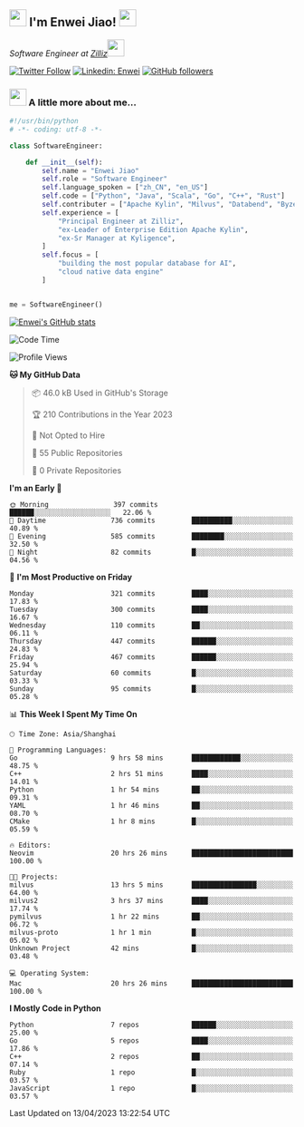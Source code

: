 <h2><img src="https://emojis.slackmojis.com/emojis/images/1531849430/4246/blob-sunglasses.gif?1531849430" width="30"/> I'm  Enwei Jiao! <img src="https://media.giphy.com/media/juBt25nT1KGys/giphy.gif" width=30> </h2>
<!-- <img align='right' src="https://media.giphy.com/media/M9gbBd9nbDrOTu1Mqx/giphy.gif" width="230"> -->
<p><em>Software Engineer at <a href="https://zilliz.com/">Zilliz</a><img src="https://media.giphy.com/media/WUlplcMpOCEmTGBtBW/giphy.gif" width="30"></em></p>

[![Twitter Follow](https://img.shields.io/twitter/follow/misteranmol?label=Follow)](https://twitter.com/intent/follow?screen_name=EnweiJiao)
[![Linkedin: Enwei](https://img.shields.io/badge/-enwei-blue?style=&logo=Linkedin&logoColor=white&link=https://www.linkedin.com/in/enwei-jiao-41192a97)](https://www.linkedin.com/in/enwei-jiao-41192a97/)
[![GitHub followers](https://img.shields.io/github/followers/jiaoew1991?label=Follow&style=social)](https://github.com/jiaoew1991)


### <img src="https://media.giphy.com/media/VgCDAzcKvsR6OM0uWg/giphy.gif" width="30"> A little more about me...  

```python
#!/usr/bin/python
# -*- coding: utf-8 -*-

class SoftwareEngineer:

    def __init__(self):
        self.name = "Enwei Jiao"
        self.role = "Software Engineer"
        self.language_spoken = ["zh_CN", "en_US"]
        self.code = ["Python", "Java", "Scala", "Go", "C++", "Rust"]
        self.contributer = ["Apache Kylin", "Milvus", "Databend", "Byzer-Lang"]
        self.experience = [
            "Principal Engineer at Zilliz",
            "ex-Leader of Enterprise Edition Apache Kylin",
            "ex-Sr Manager at Kyligence",
        ]
        self.focus = [
            "building the most popular database for AI",
            "cloud native data engine"
        ]


me = SoftwareEngineer()
```

[![Enwei's GitHub stats](https://github-readme-stats.vercel.app/api?username=jiaoew1991&count_private=true&show_icons=true)](https://github.com/jiaoew1991/jiaoew1991)

<!-- [![Top Langs](https://github-readme-stats.vercel.app/api/top-langs/?username=jiaoew1991&layout=compact)](https://github.com/jiaoew1991/jiaoew1991) -->

<!--START_SECTION:waka-->
![Code Time](http://img.shields.io/badge/Code%20Time-632%20hrs%2024%20mins-blue)

![Profile Views](http://img.shields.io/badge/Profile%20Views-0-blue)

**🐱 My GitHub Data** 

> 📦 46.0 kB Used in GitHub's Storage 
 > 
> 🏆 210 Contributions in the Year 2023
 > 
> 🚫 Not Opted to Hire
 > 
> 📜 55 Public Repositories 
 > 
> 🔑 0 Private Repositories 
 > 
**I'm an Early 🐤** 

```text
🌞 Morning                397 commits         ██████░░░░░░░░░░░░░░░░░░░   22.06 % 
🌆 Daytime                736 commits         ██████████░░░░░░░░░░░░░░░   40.89 % 
🌃 Evening                585 commits         ████████░░░░░░░░░░░░░░░░░   32.50 % 
🌙 Night                  82 commits          █░░░░░░░░░░░░░░░░░░░░░░░░   04.56 % 
```
📅 **I'm Most Productive on Friday** 

```text
Monday                   321 commits         ████░░░░░░░░░░░░░░░░░░░░░   17.83 % 
Tuesday                  300 commits         ████░░░░░░░░░░░░░░░░░░░░░   16.67 % 
Wednesday                110 commits         ██░░░░░░░░░░░░░░░░░░░░░░░   06.11 % 
Thursday                 447 commits         ██████░░░░░░░░░░░░░░░░░░░   24.83 % 
Friday                   467 commits         ██████░░░░░░░░░░░░░░░░░░░   25.94 % 
Saturday                 60 commits          █░░░░░░░░░░░░░░░░░░░░░░░░   03.33 % 
Sunday                   95 commits          █░░░░░░░░░░░░░░░░░░░░░░░░   05.28 % 
```


📊 **This Week I Spent My Time On** 

```text
🕑︎ Time Zone: Asia/Shanghai

💬 Programming Languages: 
Go                       9 hrs 58 mins       ████████████░░░░░░░░░░░░░   48.75 % 
C++                      2 hrs 51 mins       ████░░░░░░░░░░░░░░░░░░░░░   14.01 % 
Python                   1 hr 54 mins        ██░░░░░░░░░░░░░░░░░░░░░░░   09.31 % 
YAML                     1 hr 46 mins        ██░░░░░░░░░░░░░░░░░░░░░░░   08.70 % 
CMake                    1 hr 8 mins         █░░░░░░░░░░░░░░░░░░░░░░░░   05.59 % 

🔥 Editors: 
Neovim                   20 hrs 26 mins      █████████████████████████   100.00 % 

🐱‍💻 Projects: 
milvus                   13 hrs 5 mins       ████████████████░░░░░░░░░   64.00 % 
milvus2                  3 hrs 37 mins       ████░░░░░░░░░░░░░░░░░░░░░   17.74 % 
pymilvus                 1 hr 22 mins        ██░░░░░░░░░░░░░░░░░░░░░░░   06.72 % 
milvus-proto             1 hr 1 min          █░░░░░░░░░░░░░░░░░░░░░░░░   05.02 % 
Unknown Project          42 mins             █░░░░░░░░░░░░░░░░░░░░░░░░   03.48 % 

💻 Operating System: 
Mac                      20 hrs 26 mins      █████████████████████████   100.00 % 
```

**I Mostly Code in Python** 

```text
Python                   7 repos             ██████░░░░░░░░░░░░░░░░░░░   25.00 % 
Go                       5 repos             ████░░░░░░░░░░░░░░░░░░░░░   17.86 % 
C++                      2 repos             ██░░░░░░░░░░░░░░░░░░░░░░░   07.14 % 
Ruby                     1 repo              █░░░░░░░░░░░░░░░░░░░░░░░░   03.57 % 
JavaScript               1 repo              █░░░░░░░░░░░░░░░░░░░░░░░░   03.57 % 
```




 Last Updated on 13/04/2023 13:22:54 UTC
<!--END_SECTION:waka-->
